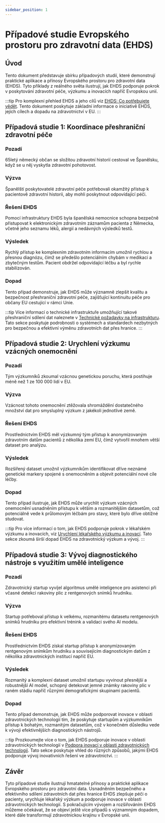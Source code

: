 ```yaml
---
sidebar_position: 1
---
```


# Případové studie Evropského prostoru pro zdravotní data (EHDS)

## Úvod

Tento dokument představuje sbírku případových studií, které demonstrují praktické aplikace a přínosy Evropského prostoru pro zdravotní data (EHDS). Tyto příklady z reálného světa ilustrují, jak EHDS podporuje pokrok v poskytování zdravotní péče, výzkumu a inovacích napříč Evropskou unií.

:::tip
Pro komplexní přehled EHDS a jeho cílů viz [EHDS: Co potřebujete vědět](../introduction/co-potrebujete-vedet.md). Tento dokument poskytuje základní informace o iniciativě EHDS, jejích cílech a dopadu na zdravotnictví v EU.
:::

## Případová studie 1: Koordinace přeshraniční zdravotní péče

### Pozadí
65letý německý občan se složitou zdravotní historií cestoval ve Španělsku, když se u něj vyskytla zdravotní pohotovost.

### Výzva
Španělští poskytovatelé zdravotní péče potřebovali okamžitý přístup k pacientově zdravotní historii, aby mohli poskytnout odpovídající péči.

### Řešení EHDS
Pomocí infrastruktury EHDS byla španělská nemocnice schopna bezpečně přistupovat k elektronickým zdravotním záznamům pacienta z Německa, včetně jeho seznamu léků, alergií a nedávných výsledků testů.

### Výsledek
Rychlý přístup ke komplexním zdravotním informacím umožnil rychlou a přesnou diagnózu, čímž se předešlo potenciálním chybám v medikaci a zbytečným testům. Pacient obdržel odpovídající léčbu a byl rychle stabilizován.

### Dopad
Tento případ demonstruje, jak EHDS může významně zlepšit kvalitu a bezpečnost přeshraniční zdravotní péče, zajišťující kontinuitu péče pro občany EU cestující v rámci Unie.

:::tip
Více informací o technické infrastruktuře umožňující takové přeshraniční sdílení dat naleznete v [Technické požadavky na infrastrukturu](../implementation/implementace-ehds.md#technicka-infrastruktura). Tato sekce poskytuje podrobnosti o systémech a standardech nezbytných pro bezpečnou a efektivní výměnu zdravotních dat přes hranice.
:::

## Případová studie 2: Urychlení výzkumu vzácných onemocnění

### Pozadí
Tým výzkumníků zkoumal vzácnou genetickou poruchu, která postihuje méně než 1 ze 100 000 lidí v EU.

### Výzva
Vzácnost tohoto onemocnění ztěžovala shromáždění dostatečného množství dat pro smysluplný výzkum z jakékoli jednotlivé země.

### Řešení EHDS
Prostřednictvím EHDS měl výzkumný tým přístup k anonymizovaným zdravotním datům pacientů z několika zemí EU, čímž vytvořil mnohem větší dataset pro analýzu.

### Výsledek
Rozšířený dataset umožnil výzkumníkům identifikovat dříve neznámé genetické markery spojené s onemocněním a objevit potenciální nové cíle léčby.

### Dopad
Tento případ ilustruje, jak EHDS může urychlit výzkum vzácných onemocnění usnadněním přístupu k větším a rozmanitějším datasetům, což potenciálně vede k průlomovým léčbám pro stavy, které bylo dříve obtížné studovat.

:::tip
Pro více informací o tom, jak EHDS podporuje pokrok v lékařském výzkumu a inovacích, viz [Urychlení lékařského výzkumu a inovací](../healthcare-advancements/podpora-zdravotnickeho-pokroku.md#urychleni-lekarskeho-vyzkumu). Tato sekce zkoumá širší dopad EHDS na zdravotnický výzkum a vývoj.
:::

## Případová studie 3: Vývoj diagnostického nástroje s využitím umělé inteligence

### Pozadí
Zdravotnický startup vyvíjel algoritmus umělé inteligence pro asistenci při včasné detekci rakoviny plic z rentgenových snímků hrudníku.

### Výzva
Startup potřeboval přístup k velkému, rozmanitému datasetu rentgenových snímků hrudníku pro efektivní trénink a validaci svého AI modelu.

### Řešení EHDS
Prostřednictvím EHDS získal startup přístup k anonymizovaným rentgenovým snímkům hrudníku a souvisejícím diagnostickým datům z několika zdravotnických institucí napříč EU.

### Výsledek
Rozmanitý a komplexní dataset umožnil startupu vyvinout přesnější a robustnější AI model, schopný detekovat jemné známky rakoviny plic v raném stádiu napříč různými demografickými skupinami pacientů.

### Dopad
Tento případ demonstruje, jak EHDS může podporovat inovace v oblasti zdravotnických technologií tím, že poskytuje startupům a výzkumníkům přístup k bohatým, rozmanitým datasetům, což v konečném důsledku vede k vývoji efektivnějších diagnostických nástrojů.

:::tip
Prozkoumejte více o tom, jak EHDS podporuje inovace v oblasti zdravotnických technologií v [Podpora inovací v oblasti zdravotnických technologií](../healthcare-advancements/podpora-zdravotnickeho-pokroku.md#podpora-inovaci). Tato sekce poskytuje vhled do různých způsobů, jakými EHDS podporuje vývoj inovativních řešení ve zdravotnictví.
:::

## Závěr

Tyto případové studie ilustrují hmatatelné přínosy a praktické aplikace Evropského prostoru pro zdravotní data. Usnadněním bezpečného a efektivního sdílení zdravotních dat přes hranice EHDS zlepšuje péči o pacienty, urychluje lékařský výzkum a podporuje inovace v oblasti zdravotnických technologií. S pokračujícím vývojem a rozšiřováním EHDS můžeme očekávat, že se objeví ještě více případů s významným dopadem, které dále transformují zdravotnickou krajinu v Evropské unii.